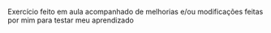 Exercício feito em aula acompanhado de melhorias e/ou modificações feitas por mim para testar meu aprendizado
